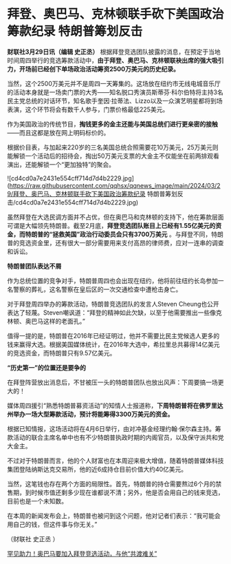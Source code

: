 # 拜登、奥巴马、克林顿联手砍下美国政治筹款纪录 特朗普筹划反击

**财联社3月29日讯（编辑 史正丞）**
根据拜登竞选团队披露的消息，在预定于当地时间周四举行的竞选筹款活动中，**由于拜登、奥巴马、克林顿联袂出席的强大吸引力，开场前已经创下单场政治活动筹资2500万美元的历史纪录。**

当然，这个2500万美元并不是周四一天筹集的。这场放在纽约市无线电城音乐厅的活动本身就是一场卖门票的大秀——知名脱口秀演员斯蒂芬·科尔伯特将主持3名民主党总统的对话环节，知名歌手奎因·拉蒂法、Lizzo以及一众演艺明星都将到场表演，这个环节将会有数千人参与，门票价格最低225美元。

作为美国政治的传统节目，**掏钱更多的金主还能与美国总统们进行更亲密的接触** ——而且这都是放在网上明码标价的。

根据价目表，与加起来220岁的三名美国总统合照需要花10万美元，25万美元则能解锁一个活动后的招待会，掏出50万美元支票的大金主不仅能坐在前两排观看演出，还能解锁一个“更加独特”的聚会。

![cd4cd0a7e2431e554cff714d7d4b2229.jpg](https://raw.githubusercontent.com/qqhsx/qqnews_image/main/2024/03/29/拜登、奥巴马、克林顿联手砍下美国政治筹款纪录 特朗普筹划反击/cd4cd0a7e2431e554cff714d7d4b2229.jpg)

虽然拜登在大选民调方面并不占优，但在奥巴马和克林顿的支持下，他在筹款层面可谓是大幅领先特朗普。截至2月底，**拜登竞选团队账目上已经有1.55亿美元的资金，而特朗普的“拯救美国”政治行动委员会只有3700万美元**
。与拜登不同，特朗普的竞选资金里，还有很大一部分需要用来支付高昂的律师费，应对一连串的调查和诉讼。

**特朗普团队表达不屑**

作为总统位置的竞争对手，特朗普周四也会出现在纽约，他将前往纽约长岛参加一名警察的葬礼，这名警察在皇后区的一次交通检查中遭枪击身亡。

对于拜登周四举办的筹款活动，特朗普竞选团队的发言人Steven
Cheung也公开表达了轻蔑。Steven嘲讽道：“拜登的精神如此欠缺，以至于他需要推出一些像克林顿、奥巴马这样的老面孔。”

值得一提的是，特朗普在2016年已经证明过，他并不需要比民主党候选人更多的钱来赢得大选。根据美国媒体统计，在2016年大选中，希拉里总共募得14亿美元的竞选资金，而特朗普只有9.57亿美元。

**“历史第一”的位置还是要争的**

在拜登阵营放出消息后，不甘被压一头的特朗普团队也放出风声：下周要搞一场更大的！

媒体周四援引“熟悉特朗普募资活动”的知情人士报道称，**下周特朗普将在佛罗里达州举办一场大型筹款活动，预计将能筹得3300万美元的资金。**

根据已知情报，这场活动将在4月6日举行，由对冲基金经理约翰·保尔森主持。筹款活动的联合主席名单中也有不少特朗普执政时期的内阁官员，以及保守派共和党大金主。

不过对于特朗普而言，他的个人财富也在本周迎来极大增值，随着特朗普媒体科技集团登陆纳斯达克交易所，他的近6成持仓目前价值大约40亿美元。

当然，这笔钱也存在两个方面的局限性。首先，特朗普的持仓需要熬过6个月的禁售期，到时候市值还剩多少现在谁都说不清；另外，他是否会用自己的钱来竞选，目前也是一个未知数。

在本周的新闻发布会上，特朗普也被问到这个问题，他对记者们表示：“我可能会用自己的钱，但这件事与你无关。”

（财联社 史正丞 ）

[罕见助力！奥巴马要加入拜登竞选活动，与他“共渡难关” ](https://news.qq.com/rain/a/20240329A00H9500)

